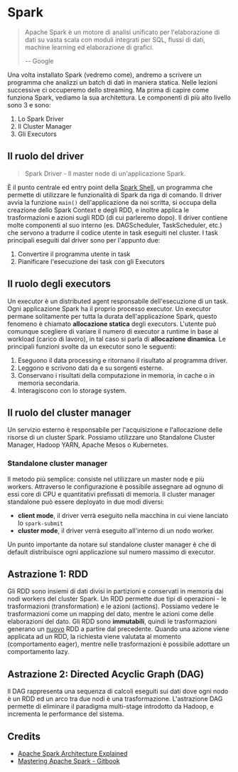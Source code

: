 # Spark

> Apache Spark è un motore di analisi unificato per l'elaborazione di dati su vasta scala con moduli integrati per SQL, flussi di dati, machine  learning ed elaborazione di grafici. 
>
> -- Google

Una volta installato Spark (vedremo come), andremo a scrivere un programma che analizzi un batch di dati in maniera statica. Nelle lezioni successive ci occuperemo dello streaming. Ma prima di capire come funziona Spark, vediamo la sua architettura. Le componenti di più alto livello sono 3 e sono: 

1. Lo Spark Driver
2. Il Cluster Manager
3. Gli Executors



## Il ruolo del driver

> Spark Driver - Il master node di un'applicazione Spark. 

È il punto centrale ed entry point della [Spark Shell](https://spark.apache.org/docs/latest/quick-start.html#interactive-analysis-with-the-spark-shell), un programma che permette di utilizzare le funzionalità di Spark da riga di comando.  Il driver avvia la funzione `main()` dell'applicazione da noi scritta, si occupa della creazione dello Spark Context e degli RDD, e inoltre applica le trasformazioni e azioni sugli RDD (di cui parleremo dopo). Il driver contiene molte componenti al suo interno (es. DAGScheduler, TaskScheduler, etc.) che servono a tradurre il codice utente in task eseguiti nel cluster. I task principali eseguiti dal driver sono per l'appunto due: 

1. Convertire il programma utente in task 
2. Pianificare l'esecuzione dei task con gli Executors



## Il ruolo degli executors

Un executor è un distributed agent responsabile dell'esecuzione di un task. Ogni applicazione Spark ha il proprio processo executor. Un executor permane solitamente per tutta la durata dell'applicazione Spark, questo fenomeno è chiamato **allocazione statica** degli executors. L'utente può comunque scegliere di variare il numero di executor a runtime in base al workload (carico di lavoro), in tal caso si parla di **allocazione dinamica**. Le principali funzioni svolte da un executor sono le seguenti: 

1. Eseguono il data processing e ritornano il risultato al programma driver. 
2. Leggono e scrivono dati da e su sorgenti esterne. 
3. Conservano i risultati della computazione in memoria, in cache o in memoria secondaria. 
4. Interagiscono con lo storage system. 



## Il ruolo del cluster manager

Un servizio esterno è responsabile per l'acquisizione e l'allocazione delle risorse di un cluster Spark. Possiamo utilizzare uno Standalone Cluster Manager, Hadoop YARN, Apache Mesos o Kubernetes. 



### Standalone cluster manager

Il metodo più semplice: consiste nel utilizzare un master node e più workers. Attraverso le configurazione è possibile assegnare ad ognuno di essi core di CPU e quantitativi prefissati di memoria. Il cluster manager standalone può essere deployato in due modi diversi: 

* **client mode**, il driver verrà eseguito nella macchina in cui viene lanciato lo `spark-submit`
* **cluster mode**, il driver verrà eseguito all'interno di un nodo worker. 

Un punto importante da notare sul standalone cluster manager è che di default distribuisce ogni applicazione sul numero massimo di executor.



## Astrazione 1: RDD

Gli RDD sono insiemi di dati divisi in partizioni e conservati in memoria dai nodi workers del cluster Spark. Un RDD permette due tipi di operazioni - le trasformazioni (transformation) e le azioni (actions). Possiamo vedere le trasformazioni come un mapping del dato, mentre le azioni come delle elaborazioni del dato. Gli RDD sono **immutabili**, quindi le trasformazioni generano un <u>nuovo</u> RDD a partire dal precedente. Quando una azione viene applicata ad un RDD, la richiesta viene valutata al momento (comportamento eager), mentre nelle trasformazioni è possibile adottare un comportamento lazy. 



## Astrazione 2: Directed Acyclic Graph (DAG)

Il DAG rappresenta una sequenza di calcoli eseguiti sui dati dove ogni nodo è un RDD ed un arco tra due nodi è una trasformazione. L'astrazione DAG permette di eliminare il paradigma multi-stage introdotto da Hadoop, e incrementa le performance del sistema. 





## Credits

* [Apache Spark Architecture Explained](https://www.projectpro.io/article/apache-spark-architecture-explained-in-detail/338#toc-1)
* [Mastering Apache Spark - Gitbook](https://mallikarjuna_g.gitbooks.io/spark/content/spark-overview.html)

